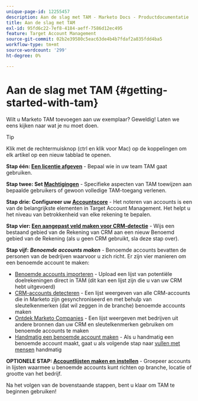 ```yaml
---
unique-page-id: 12255457
description: Aan de slag met TAM - Marketo Docs - Productdocumentatie
title: Aan de slag met TAM
exl-id: 95fd6c22-7ef8-4184-aeff-7586d12ec495
feature: Target Account Management
source-git-commit: 02b2e39580c5eac63de4b4b7fdaf2a835fdd4ba5
workflow-type: tm+mt
source-wordcount: '299'
ht-degree: 0%

---
```


# Aan de slag met TAM {#getting-started-with-tam}

Wilt u Marketo TAM toevoegen aan uw exemplaar? Geweldig! Laten we eens kijken naar wat je nu moet doen.

>[!TIP]
>
>Klik met de rechtermuisknop (ctrl en klik voor Mac) op de koppelingen om elk artikel op een nieuw tabblad te openen.

**Stap één: [Een licentie afgeven](/help/marketo/product-docs/target-account-management/setup-tam/issue-a-license.md)** - Bepaal wie in uw team TAM gaat gebruiken.

**Stap twee: Set [Machtigingen](/help/marketo/product-docs/target-account-management/setup-tam/permissions.md)** - Specifieke aspecten van TAM toewijzen aan bepaalde gebruikers of gewoon volledige TAM-toegang verlenen.

**Stap drie: Configureer uw [Accountscore](/help/marketo/product-docs/target-account-management/setup-tam/account-score.md)** - Het noteren van accounts is een van de belangrijkste elementen in Target Account Management. Het helpt u het niveau van betrokkenheid van elke rekening te bepalen.

**Stap vier: [Een aangepast veld maken voor CRM-detectie](/help/marketo/product-docs/target-account-management/setup-tam/create-a-custom-field-for-crm-discovery.md)** - Wijs een bestaand gebied van de Rekening van CRM aan een nieuw Benoemd gebied van de Rekening (als u geen CRM gebruikt, sla deze stap over).

**Stap vijf:** **_Benoemde accounts maken_** - Benoemde accounts bevatten de personen van de bedrijven waarvoor u zich richt. Er zijn vier manieren om een benoemde account te maken:

* [Benoemde accounts importeren](/help/marketo/product-docs/target-account-management/target/named-accounts/import-named-accounts.md) - Upload een lijst van potentiële doelrekeningen direct in TAM (dit kan een lijst zijn die u van uw CRM hebt uitgevoerd)
* [CRM-accounts detecteren](/help/marketo/product-docs/target-account-management/target/named-accounts/discover-accounts.md#discover-crm-accounts) - Een lijst weergeven van alle CRM-accounts die in Marketo zijn gesynchroniseerd en met behulp van sleutelkenmerken (dat wil zeggen in de branche) benoemde accounts maken
* [Ontdek Marketo Companies](/help/marketo/product-docs/target-account-management/target/named-accounts/discover-accounts.md#discover-marketo-companies) - Een lijst weergeven met bedrijven uit andere bronnen dan uw CRM en sleutelkenmerken gebruiken om benoemde accounts te maken
* [Handmatig een benoemde account maken](/help/marketo/product-docs/target-account-management/target/named-accounts/create-a-named-account.md) - Als u handmatig een benoemde account maakt, gaat u als volgende stap naar [vullen met mensen](/help/marketo/product-docs/target-account-management/target/named-accounts/add-people-to-a-named-account.md) handmatig

**OPTIONELE STAP: [Accountlijsten maken en instellen](/help/marketo/product-docs/target-account-management/target/account-lists.md#create-a-new-account-list)** - Groepeer accounts in lijsten waarmee u benoemde accounts kunt richten op branche, locatie of grootte van het bedrijf.

Na het volgen van de bovenstaande stappen, bent u klaar om TAM te beginnen gebruiken!
